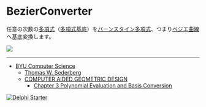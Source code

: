 # BezierConverter
任意の次数の[多項式](https://www.wikiwand.com/ja/%E5%A4%9A%E9%A0%85%E5%BC%8F)（[多項式基底](https://www.wikiwand.com/ja/%E5%A4%9A%E9%A0%85%E5%BC%8F%E5%9F%BA%E5%BA%95)）を[バーンスタイン多項式](https://www.wikiwand.com/ja/%E3%83%90%E3%83%BC%E3%83%B3%E3%82%B9%E3%82%BF%E3%82%A4%E3%83%B3%E5%A4%9A%E9%A0%85%E5%BC%8F)、つまり[ベジエ曲線](https://www.wikiwand.com/ja/%E3%83%99%E3%82%B8%E3%82%A7%E6%9B%B2%E7%B7%9A)へ基底変換します。

![](https://media.githubusercontent.com/media/LUXOPHIA/BezierConverter/master/--------/_SCREENSHOT/BezierConverter.png)

----

* [BYU Computer Science](https://cs.byu.edu)
    * [Thomas W. Sederberg](https://cs.byu.edu/faculty/tom)
    * [COMPUTER AIDED GEOMETRIC DESIGN](http://tom.cs.byu.edu/~557/text/cagd.pdf)
        * [Chapter 3 Polynomial Evaluation and Basis Conversion](http://cagd.cs.byu.edu/~557/text/ch3.pdf)

[![Delphi Starter](http://img.en25.com/EloquaImages/clients/Embarcadero/%7B063f1eec-64a6-4c19-840f-9b59d407c914%7D_dx-starter-bn159.png)](https://www.embarcadero.com/jp/products/delphi/starter)
